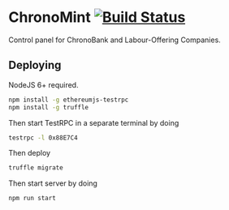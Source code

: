 # ChronoMint [![Build Status](https://travis-ci.org/ChronoBank/ChronoMint.svg?branch=develop)](https://travis-ci.org/ChronoBank/ChronoMint) 
Control panel for ChronoBank and Labour-Offering Companies.

## Deploying
NodeJS 6+ required.
```bash
npm install -g ethereumjs-testrpc
npm install -g truffle
```

Then start TestRPC in a separate terminal by doing
```bash
testrpc -l 0x88E7C4	
```

Then deploy
```bash
truffle migrate
```

Then start server by doing
```bash
npm run start
```
